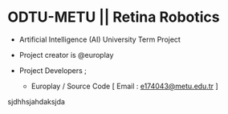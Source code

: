ODTU-METU || Retina Robotics
========

* Artificial Intelligence (AI) University Term Project
* Project creator is @europlay

* Project Developers ;
  - Europlay  / Source Code [ Email : e174043@metu.edu.tr ]
  
sjdhhsjahdaksjda